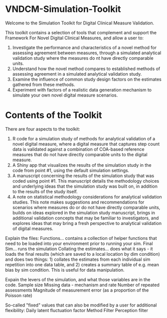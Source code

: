 # VNDCM-Simulation-Toolkit

Welcome to the Simulation Toolkit for Digital Clinical Measure Validation.

This toolkit contains a selection of tools that complement and support the Framework For Novel Digital Clinical Measures, and allow a user to:

1) Investigate the performance and characteristics of a novel method for assessing agreement between measures, through a simulated analytical validation study where the measures do nt have directly comparable units.
2) Understand how the novel method compares to established methods of assessing agreement in a simulated analytical validation study.
3) Examine the influence of common study design factors on the estimates gathered from these methods.
4) Experiment with factors of a realistic data generation mechanism to simulate your own novel digital measure scenarios.

Contents of the Toolkit
=======================

There are four aspects to the toolkit:

1) R code for a simulation study of methods for analytical validation of a novel digital measure, where a digital measure that captures step count data is validated against a combination of COA-based reference measures that do not have directly comparable units to the digital measure.
2) A Shiny app that visualizes the results of the simulation study in the code from point #1, using the default simulation settings.
3) A manuscript concerning the results of the simulation study that was coded using point #1. This manuscript details the methodology choices and underlying ideas that the simulation study was built on, in addition to the results of the study itself. 
4) A note on statistical methodology considerations for analytical validation studies. This note makes suggestions and recommendations for scenarios where measures do or do not have directly comparable units, builds on ideas explored in the simulation study manuscript, brings in additional validation concepts that may be familiar to investigators, and explores ideas that may bring a fresh perspective to analytical validation of digital measures.


Explain the files: Functions... contains a collection of helper functions that need to be loaded into your environment prior to running your sim.
                   Final Sim... runs the simulation
                   Collating the estimates... does what it says - it loads the final results (which are saved to a local location by dim condition) and does two things: 1) collates the estimates from each individual sim repetition into one data table, and 2) creates a summary table of e.g. mean bias by sim condition. This is useful for data manipulation.

Expain the levers of the simulation, and what those variables are in the code.
    Sample size
    Missing data - mechanism and rate
    Number of repeated assessments
    Magnitude of measurement error (as a proportion of the Poisson rate)

So-called "fixed" values that can also be modified by a user for additional flexibility:
    Daily latent fluctuation factor
    Method Filter
    Perception filter
